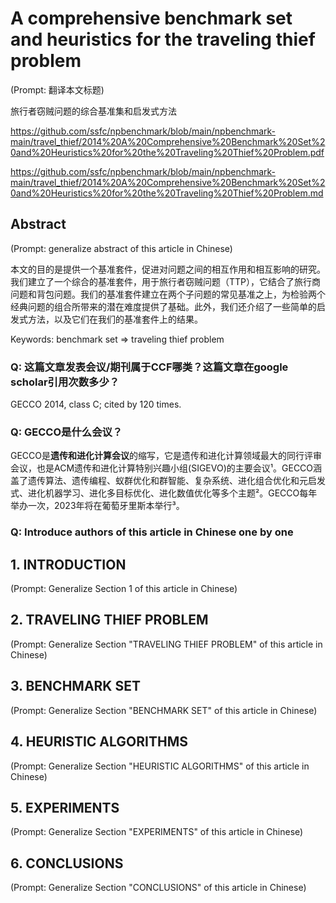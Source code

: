 # A comprehensive benchmark set and heuristics for the traveling thief problem

(Prompt: 翻译本文标题)

旅行者窃贼问题的综合基准集和启发式方法

https://github.com/ssfc/npbenchmark/blob/main/npbenchmark-main/travel_thief/2014%20A%20Comprehensive%20Benchmark%20Set%20and%20Heuristics%20for%20the%20Traveling%20Thief%20Problem.pdf

https://github.com/ssfc/npbenchmark/blob/main/npbenchmark-main/travel_thief/2014%20A%20Comprehensive%20Benchmark%20Set%20and%20Heuristics%20for%20the%20Traveling%20Thief%20Problem.md

## Abstract

(Prompt: generalize abstract of this article in Chinese)

本文的目的是提供一个基准套件，促进对问题之间的相互作用和相互影响的研究。我们建立了一个综合的基准套件，用于旅行者窃贼问题（TTP），它结合了旅行商问题和背包问题。我们的基准套件建立在两个子问题的常见基准之上，为检验两个经典问题的组合所带来的潜在难度提供了基础。此外，我们还介绍了一些简单的启发式方法，以及它们在我们的基准套件上的结果。

Keywords: benchmark set => traveling thief problem

### Q: 这篇文章发表会议/期刊属于CCF哪类？这篇文章在google scholar引用次数多少？

GECCO 2014, class C; cited by 120 times. 

### Q: GECCO是什么会议？

GECCO是**遗传和进化计算会议**的缩写，它是遗传和进化计算领域最大的同行评审会议，也是ACM遗传和进化计算特别兴趣小组(SIGEVO)的主要会议¹。GECCO涵盖了遗传算法、遗传编程、蚁群优化和群智能、复杂系统、进化组合优化和元启发式、进化机器学习、进化多目标优化、进化数值优化等多个主题²。GECCO每年举办一次，2023年将在葡萄牙里斯本举行³。

### Q: Introduce authors of this article in Chinese one by one

## 1. INTRODUCTION

(Prompt: Generalize Section 1 of this article in Chinese)

## 2. TRAVELING THIEF PROBLEM

(Prompt: Generalize Section "TRAVELING THIEF PROBLEM" of this article in Chinese)

## 3. BENCHMARK SET

(Prompt: Generalize Section "BENCHMARK SET" of this article in Chinese)

## 4. HEURISTIC ALGORITHMS

(Prompt: Generalize Section "HEURISTIC ALGORITHMS" of this article in Chinese)

## 5. EXPERIMENTS

(Prompt: Generalize Section "EXPERIMENTS" of this article in Chinese)

## 6. CONCLUSIONS

(Prompt: Generalize Section "CONCLUSIONS" of this article in Chinese)